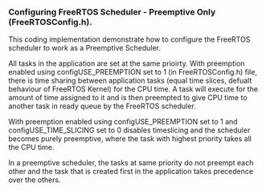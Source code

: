 ### Configuring FreeRTOS Scheduler - Preemptive Only (FreeRTOSConfig.h).</br>

This coding implementation demonstrate how to configure the FreeRTOS scheduler to work as a Preemptive Scheduler.

All tasks in the application are set at the same prioirty. With preemption enabled using configUSE_PREEMPTION set to 1 (in FreeRTOSConfig.h) file, there is time sharing between application tasks (equal time slices, defualt behaviour of FreeRTOS Kernel) for the CPU time. A task will execute for the amount of time assigned to it and is then preempted to give CPU time to another task in ready queue by the FreeRTOS scheduler.

With preemption enabled using configUSE_PREEMPTION set to 1 and configUSE_TIME_SLICING set to 0 disables timeslicing and the scheduler becomes purely preemptive, where the task with highest priority takes all the CPU time.

In a preemptive scheduler, the tasks at same priority do not preempt each other and the task that is created first in the application takes precedence over the others.
